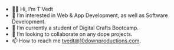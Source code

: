 - 👋🏽 Hi, I’m T'Vedt
- 👀 I’m interested in Web & App Development, as well as Software Development.
- 🌱 I’m currently a student of Digital Crafts Bootcamp.
- 💞️ I’m looking to collaborate on any dope projects.
- 📫 How to reach me tvedt@10downproductions.com.

<!---
10DownPro/10DownPro is a ✨ special ✨ repository because its `README.md` (this file) appears on your GitHub profile.
You can click the Preview link to take a look at your changes.
--->

